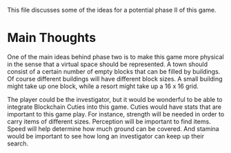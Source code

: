 This file discusses some of the ideas for a potential phase II of this game.

# Main Thoughts
One of the main ideas behind phase two is to make this game more physical in the sense that a virtual space should be represented. A town should consist of a certain number of empty blocks that can be filled by buildings. Of course different buildings will have different block sizes. A small building might take up one block, while a resort might take up a 16 x 16 grid.

The player could be the investigator, but it would be wonderful to be able to integrate Blockchain Cuties into this game. Cuties would have stats that are important to this game play. For instance, strength will be needed in order to carry items of different sizes. Perception will be important to find items. Speed will help determine how much ground can be covered. And stamina would be important to see how long an investigator can keep up their search. 
